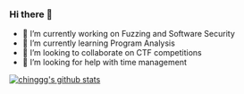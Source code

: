 ### Hi there 👋
- 🔭 I’m currently working on Fuzzing and Software Security
- 🌱 I’m currently learning Program Analysis
- 👯 I’m looking to collaborate on CTF competitions
- 🤔 I’m looking for help with time management

[![chinggg's github stats](https://github-readme-stats.vercel.app/api?username=chinggg&show_icons=true&include_all_commits=true&theme=dracula)](https://github.com/anuraghazra/github-readme-stats)
<!--
**chinggg/chinggg** is a ✨ _special_ ✨ repository because its `README.md` (this file) appears on your GitHub profile.

Here are some ideas to get you started:

- 🔭 I’m currently working on ...
- 🌱 I’m currently learning cyber security
- 👯 I’m looking to collaborate on ...
- 🤔 I’m looking for help with ...
- 💬 Ask me about ...
- 📫 How to reach me: liuchinggg@gmail.com
- 😄 Pronouns: ...
- ⚡ Fun fact: ...
-->
